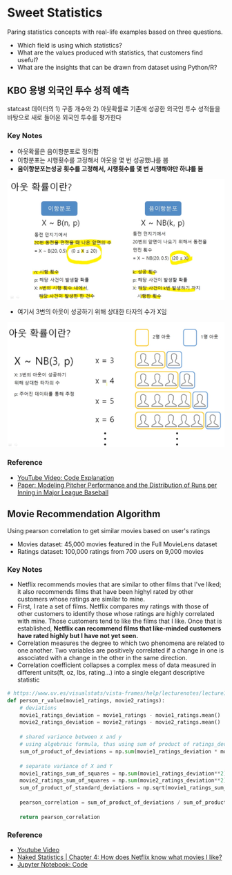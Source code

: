 # Sweet Statistics

Paring statistics concepts with real-life examples based on three questions.

* Which field is using which statistics?
* What are the values produced with statistics, that customers find useful?
* What are the insights that can be drawn from dataset using Python/R? 



## KBO 용병 외국인 투수 성적 예측

statcast 데이터의 1) 구종 개수와 2) 아웃확률로 기존에 성공한 외국인 투수 성적들을 바탕으로 새로 들어온 외국인 투수를 평가한다

### Key Notes

* 아웃확률은 음이항분포로 정의함
* 이항분포는 시행횟수를 고정해서 아웃을 몇 번 성공했냐를 봄
* **음이항분포는성공 횟수를 고정해서, 시행횟수를 몇 번 시행해야만 하냐를 봄**

![image-20200718121934552](./images/image-20200718121934552.png)

* 여기서 3번의 아웃이 성공하기 위해 상대한 타자의 수가 X임

![image-20200718122011345](./images/image-20200718122011345.png)

### Reference

* [YouTube Video: Code Explanation](https://www.youtube.com/watch?v=xExpvGsmLzE)
* [Paper: Modeling Pitcher Performance and the Distribution of Runs per Inning in Major League Baseball](./papers/modeling_pitcher_performance.pdf)



## Movie Recommendation Algorithm

Using pearson correlation to get similar movies based on user's ratings

* Movies dataset: 45,000 movies featured in the Full MovieLens dataset
* Ratings dataset: 100,000 ratings from 700 users on 9,000 movies

### Key Notes

* Netflix recommends movies that are similar to other films that I've liked; it also recommends films that have been highyl rated by other customers whose ratings are similar to mine.
* First, I rate a set of films. Netflix compares my ratings with those of other customers to identify those whose ratings are highly correlated with mine. Those customers tend to like the films that I like. Once that is established, **Netflix can recommend films that like-minded customers have rated highly but I have not yet seen.** 
* Correlation measures the degree to which two phenomena are related to one another. Two variables are positively correlated if a change in one is associated with a change in the other in the same direction.
* Correlation coefficient collapses a complex mess of data measured in different units(ft, oz, lbs, rating...) into a single elegant descriptive statistic 

```python
# https://www.uv.es/visualstats/vista-frames/help/lecturenotes/lecture11/pearson-ovrh.html
def person_r_value(movie1_ratings, movie2_ratings):
    # deviations
    movie1_ratings_deviation = movie1_ratings - movie1_ratings.mean()
    movie2_ratings_deviation = movie2_ratings - movie2_ratings.mean()
    
    # shared variance between x and y
    # using algebraic formula, thus using sum of product of ratings_deviation instead of covariance
    sum_of_product_of_deviations = np.sum(movie1_ratings_deviation * movie2_ratings_deviation) 
    
    # separate variance of X and Y
    movie1_ratings_sum_of_squares = np.sum(movie1_ratings_deviation**2)
    movie2_ratings_sum_of_squares = np.sum(movie2_ratings_deviation**2)
    sum_of_product_of_standard_deviations = np.sqrt(movie1_ratings_sum_of_squares * movie2_ratings_sum_of_squares)
    
    pearson_correlation = sum_of_product_of_deviations / sum_of_product_of_standard_deviations
    
    return pearson_correlation
```

### Reference

* [Youtube Video](https://www.youtube.com/watch?v=mLwMe4KUZz8)
* [Naked Statistics | Chapter 4: How does Netflix know what movies I like?](https://www.academia.edu/15178144/Naked_Statistics)
* [Jupyter Notebook: Code](https://github.com/snoop2head/pd_bamboo_forest/blob/master/Movie-recommendation-algorithm.ipynb)

